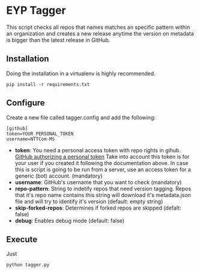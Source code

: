 # EYP Tagger

This script checks all repos that names matches an specific pattern within an organization and creates a new release anytime the version on metadata is bigger than the latest release in GitHub.

## Installation

Doing the installation in a virtualenv is highly recommended.

```
pip install -r requirements.txt
```

## Configure

Create a new file called tagger.config and add the following:
```
[github]
token=YOUR_PERSONAL_TOKEN
username=NTTCom-MS
```

* **token**: You need a personal access token with repo rights in gihub. [GitHub authorizing a personal token](https://help.github.com/articles/authorizing-a-personal-access-token-for-use-with-a-saml-single-sign-on-organization/) Take into account this token is for your user if you created it following the documentation above. In case this is script is going to be run from a server, use an access token for a generic (bot) account. (mandatory)
* **username**: GitHub's username that you want to check (mandatory)
* **repo-pattern**: String to indetify repos that need version tagging. Repos that it's repo name contains this string will download it's metadata.json file and will try to identify it's version (default: empty string)
* **skip-forked-repos**: Determines if forked repos are skipped (defalt: false)
* **debug**: Enables debug mode (default: false)

## Execute

Just

```
python tagger.py
```
